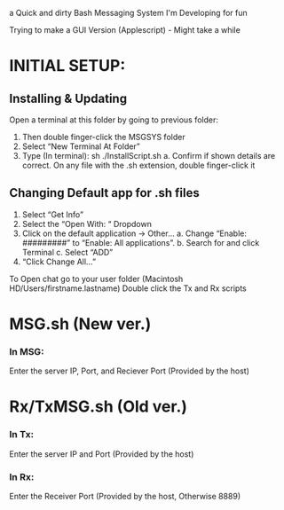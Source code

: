 a Quick and dirty Bash Messaging System I'm Developing for fun

Trying to make a GUI Version (Applescript) - Might take a while


# INITIAL SETUP:
## Installing & Updating
Open a terminal at this folder by going to previous folder:
1. Then double finger-click the MSGSYS folder
2. Select “New Terminal At Folder”
3. Type (In terminal): sh ./InstallScript.sh
	a. Confirm if shown details are correct.
On any file with the .sh extension, double finger-click it
## Changing Default app for .sh files
1. Select “Get Info”
2. Select the “Open With: “ Dropdown
3. Click on the default application -> Other…
	a. Change “Enable: #########” to “Enable: All applications”.
	b. Search for and click Terminal
	c. Select “ADD”
4. “Click Change All…”

To Open chat go to your user folder (Macintosh HD/Users/firstname.lastname)
Double click the Tx and Rx scripts

# MSG.sh (New ver.)
### In MSG:
Enter the server IP, Port, and Reciever Port (Provided by the host)
# Rx/TxMSG.sh (Old ver.)
### In Tx:
Enter the server IP and Port (Provided by the host)
### In Rx:
Enter the Receiver Port (Provided by the host, Otherwise 8889)